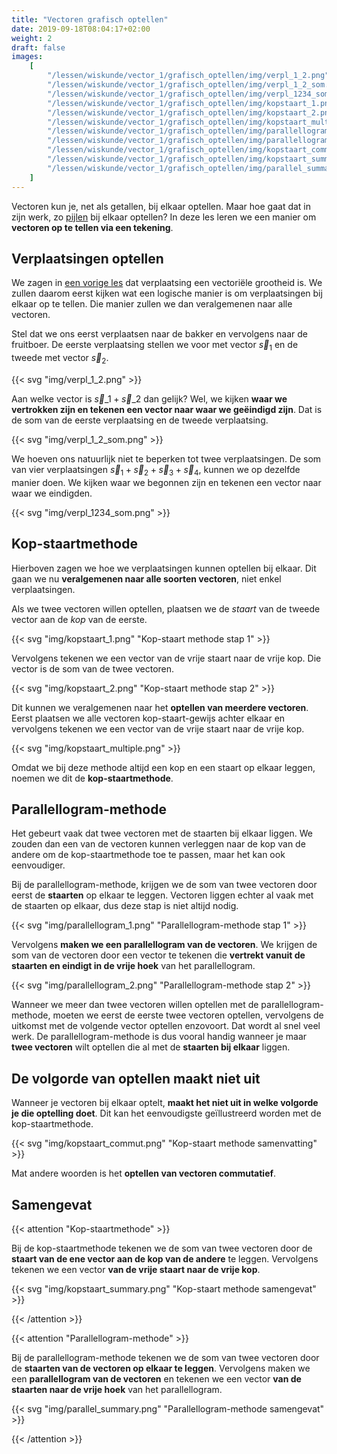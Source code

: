 ```yaml
---
title: "Vectoren grafisch optellen"
date: 2019-09-18T08:04:17+02:00
weight: 2
draft: false
images:
    [
        "/lessen/wiskunde/vector_1/grafisch_optellen/img/verpl_1_2.png",
        "/lessen/wiskunde/vector_1/grafisch_optellen/img/verpl_1_2_som.png",
        "/lessen/wiskunde/vector_1/grafisch_optellen/img/verpl_1234_som.png",
        "/lessen/wiskunde/vector_1/grafisch_optellen/img/kopstaart_1.png",
        "/lessen/wiskunde/vector_1/grafisch_optellen/img/kopstaart_2.png",
        "/lessen/wiskunde/vector_1/grafisch_optellen/img/kopstaart_multiple.png",
        "/lessen/wiskunde/vector_1/grafisch_optellen/img/parallellogram_1.png",
        "/lessen/wiskunde/vector_1/grafisch_optellen/img/parallellogram_2.png",
        "/lessen/wiskunde/vector_1/grafisch_optellen/img/kopstaart_commut.png",
        "/lessen/wiskunde/vector_1/grafisch_optellen/img/kopstaart_summary.png",
        "/lessen/wiskunde/vector_1/grafisch_optellen/img/parallel_summary.png",
    ]
---
```


Vectoren kun je, net als getallen, bij elkaar optellen. Maar hoe gaat dat in
zijn werk, zo [pijlen](../intro/#een-vector-is-een-pijl) bij elkaar optellen? In
deze les leren we een manier om **vectoren op te tellen via een tekening**.

## Verplaatsingen optellen

We zagen in [een vorige les](../vectoriele_grootheden) dat verplaatsing een
vectoriële grootheid is. We zullen daarom eerst kijken wat een logische manier
is om verplaatsingen bij elkaar op te tellen. Die manier zullen we dan
veralgemenen naar alle vectoren.

Stel dat we ons eerst verplaatsen naar de bakker en vervolgens naar de
fruitboer. De eerste verplaatsing stellen we voor met vector $\vec{s}_1$ en de
tweede met vector $\vec{s}_2$.

{{< svg "img/verpl_1_2.png" >}}

Aan welke vector is $\vec{s}\_1 + \vec{s}\_2$ dan gelijk? Wel, we kijken **waar
we vertrokken zijn en tekenen een vector naar waar we geëindigd zijn**. Dat is
de som van de eerste verplaatsing en de tweede verplaatsing.

{{< svg "img/verpl_1_2_som.png" >}}

We hoeven ons natuurlijk niet te beperken tot twee verplaatsingen. De som van
vier verplaatsingen $\vec{s}_1 + \vec{s}_2 + \vec{s}_3 + \vec{s}_4$, kunnen we
op dezelfde manier doen. We kijken waar we begonnen zijn en tekenen een vector
naar waar we eindigden.

{{< svg "img/verpl_1234_som.png" >}}

## Kop-staartmethode

Hierboven zagen we hoe we verplaatsingen kunnen optellen bij elkaar. Dit gaan we
nu **veralgemenen naar alle soorten vectoren**, niet enkel verplaatsingen.

Als we twee vectoren willen optellen, plaatsen we de _staart_ van de tweede
vector aan de _kop_ van de eerste.

{{< svg "img/kopstaart_1.png" "Kop-staart methode stap 1" >}}

Vervolgens tekenen we een vector van de vrije staart naar de vrije kop. Die
vector is de som van de twee vectoren.

{{< svg "img/kopstaart_2.png" "Kop-staart methode stap 2" >}}

Dit kunnen we veralgemenen naar het **optellen van meerdere vectoren**. Eerst
plaatsen we alle vectoren kop-staart-gewijs achter elkaar en vervolgens tekenen
we een vector van de vrije staart naar de vrije kop.

{{< svg "img/kopstaart_multiple.png" >}}

Omdat we bij deze methode altijd een kop en een staart op elkaar leggen, noemen
we dit de **kop-staartmethode**.

## Parallellogram-methode

Het gebeurt vaak dat twee vectoren met de staarten bij elkaar liggen. We zouden
dan een van de vectoren kunnen verleggen naar de kop van de andere om de
kop-staartmethode toe te passen, maar het kan ook eenvoudiger.

Bij de parallellogram-methode, krijgen we de som van twee vectoren door eerst de
**staarten** op elkaar te leggen. Vectoren liggen echter al vaak met de staarten
op elkaar, dus deze stap is niet altijd nodig.

{{< svg "img/parallellogram_1.png" "Parallellogram-methode stap 1" >}}

Vervolgens **maken we een parallellogram van de vectoren**. We krijgen de som
van de vectoren door een vector te tekenen die **vertrekt vanuit de staarten en
eindigt in de vrije hoek** van het parallellogram.

{{< svg "img/parallellogram_2.png" "Parallellogram-methode stap 2" >}}

Wanneer we meer dan twee vectoren willen optellen met de parallellogram-methode,
moeten we eerst de eerste twee vectoren optellen, vervolgens de uitkomst met de
volgende vector optellen enzovoort. Dat wordt al snel veel werk. De
parallellogram-methode is dus vooral handig wanneer je maar **twee vectoren**
wilt optellen die al met de **staarten bij elkaar** liggen.

## De volgorde van optellen maakt niet uit

Wanneer je vectoren bij elkaar optelt, **maakt het niet uit in welke volgorde je
die optelling doet**. Dit kan het eenvoudigste geïllustreerd worden met de
kop-staartmethode.

{{< svg "img/kopstaart_commut.png" "Kop-staart methode samenvatting" >}}

Mat andere woorden is het **optellen van vectoren commutatief**.

## Samengevat

{{< attention "Kop-staartmethode" >}}

Bij de kop-staartmethode tekenen we de som van twee vectoren door de **staart
van de ene vector aan de kop van de andere** te leggen. Vervolgens tekenen we
een vector **van de vrije staart naar de vrije kop**.

{{< svg "img/kopstaart_summary.png" "Kop-staart methode samengevat" >}}

{{< /attention >}}

{{< attention "Parallellogram-methode" >}}

Bij de parallellogram-methode tekenen we de som van twee vectoren door de
**staarten van de vectoren op elkaar te leggen**. Vervolgens maken we een
**parallellogram van de vectoren** en tekenen we een vector **van de staarten
naar de vrije hoek** van het parallellogram.

{{< svg "img/parallel_summary.png" "Parallellogram-methode samengevat" >}}

{{< /attention >}}
